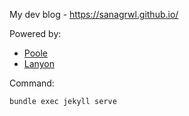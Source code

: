 My dev blog - https://sanagrwl.github.io/ 

Powered by: 
- [Poole](https://github.com/poole/poole)
- [Lanyon](https://github.com/poole/lanyon)

Command:
```
bundle exec jekyll serve
```
